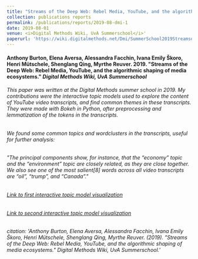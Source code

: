 ```yaml
---
title: "Streams of the Deep Web: Rebel Media, YouTube, and the algorithmic shaping of media ecosystems"
collection: publications reports
permalink: /publications/reports/2019-08-dmi-1
date: 2019-08-01
venue: <i>Digital Methods Wiki, UvA Summerschool</i>'
paperurl: 'https://wiki.digitalmethods.net/Dmi/SummerSchool2019StreamsoftheDeepWeb'
---
```


#### Anthony Burton, Elena Aversa, Alessandra Facchin, Ivana Emily Škoro, Henri Mütschele, Shenglang Qing, <b>Myrthe Reuver</b>. 2019. &quot;Streams of the Deep Web: Rebel Media, YouTube, and the algorithmic shaping of media ecosystems.&quot; <i>Digital Methods Wiki, UvA Summerschool</i>

###### This paper was written at the Digital Methods summer school in 2019. My contributions were the interactive topic models used to explore the content of YouTube video transcripts, and find common themes in these transcripts. They were made with Bokeh in Python, after preprocessing and lemmatization of the tokens in the transcripts.

###### We found some common topics and wordclusters in the transcripts, useful for further analysis:

###### "The principal components show, for instance, that the “economy” topic and the “environment” topic are closely related, as they are close together. We also see one of the most salient[8] words across all video transcripts are “oil”, “trump”, and “Canada”."

###### [Link to first interactive topic model visualization](https://anthbrtn.com/streamsDeepWeb/ttopics/index.html)
###### [Link to second interactive topic model visualization](https://anthbrtn.com/streamsDeepWeb/ctopics/index.html)

###### citation: 'Anthony Burton, Elena Aversa, Alessandra Facchin, Ivana Emily Škoro, Henri Mütschele, Shenglang Qing, Myrthe Reuver. (2019). &quot;Streams of the Deep Web: Rebel Media, YouTube, and the algorithmic shaping of media ecosystems.&quot; <i>Digital Methods Wiki, UvA Summerschool</i>.'

